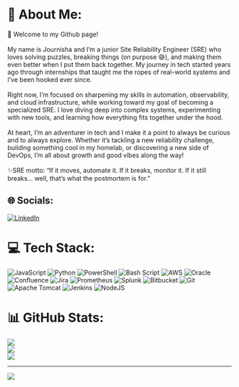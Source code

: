 # 💫 About Me:
👋 Welcome to my Github page! <br><br>My name is Journisha and I’m a junior Site Reliability Engineer (SRE) who loves solving puzzles, breaking things (on purpose 😅), and making them even better when I put them back together. My journey in tech started years ago through internships that taught me the ropes of real-world systems and I’ve been hooked ever since.<br><br>Right now, I’m focused on sharpening my skills in automation, observability, and cloud infrastructure, while working toward my goal of becoming a specialized SRE. I love diving deep into complex systems, experimenting with new tools, and learning how everything fits together under the hood.<br><br>At heart, I’m an adventurer in tech and I make it a point to always be curious and to always explore. Whether it’s tackling a new reliability challenge, building something cool in my homelab, or discovering a new side of DevOps, I’m all about growth and good vibes along the way!<br><br>✨SRE motto: “If it moves, automate it. If it breaks, monitor it. If it still breaks… well, that’s what the postmortem is for.” 


## 🌐 Socials:
[![LinkedIn](https://img.shields.io/badge/LinkedIn-%230077B5.svg?logo=linkedin&logoColor=white)](https://linkedin.com/in/www.linkedin.com/in/journisha-dolphin-3b1b40156) 

# 💻 Tech Stack:
![JavaScript](https://img.shields.io/badge/javascript-%23323330.svg?style=for-the-badge&logo=javascript&logoColor=%23F7DF1E) ![Python](https://img.shields.io/badge/python-3670A0?style=for-the-badge&logo=python&logoColor=ffdd54) ![PowerShell](https://img.shields.io/badge/PowerShell-%235391FE.svg?style=for-the-badge&logo=powershell&logoColor=white) ![Bash Script](https://img.shields.io/badge/bash_script-%23121011.svg?style=for-the-badge&logo=gnu-bash&logoColor=white) ![AWS](https://img.shields.io/badge/AWS-%23FF9900.svg?style=for-the-badge&logo=amazon-aws&logoColor=white) ![Oracle](https://img.shields.io/badge/Oracle-F80000?style=for-the-badge&logo=oracle&logoColor=white) ![Confluence](https://img.shields.io/badge/confluence-%23172BF4.svg?style=for-the-badge&logo=confluence&logoColor=white) ![Jira](https://img.shields.io/badge/jira-%230A0FFF.svg?style=for-the-badge&logo=jira&logoColor=white) ![Prometheus](https://img.shields.io/badge/Prometheus-E6522C?style=for-the-badge&logo=Prometheus&logoColor=white) ![Splunk](https://img.shields.io/badge/splunk-%23000000.svg?style=for-the-badge&logo=splunk&logoColor=white) ![Bitbucket](https://img.shields.io/badge/bitbucket-%230047B3.svg?style=for-the-badge&logo=bitbucket&logoColor=white) ![Git](https://img.shields.io/badge/git-%23F05033.svg?style=for-the-badge&logo=git&logoColor=white) ![Apache Tomcat](https://img.shields.io/badge/apache%20tomcat-%23F8DC75.svg?style=for-the-badge&logo=apache-tomcat&logoColor=black) ![Jenkins](https://img.shields.io/badge/jenkins-%232C5263.svg?style=for-the-badge&logo=jenkins&logoColor=white) ![NodeJS](https://img.shields.io/badge/node.js-6DA55F?style=for-the-badge&logo=node.js&logoColor=white)
# 📊 GitHub Stats:
![](https://github-readme-stats.vercel.app/api?username=journishadolphin&theme=tokyonight&hide_border=false&include_all_commits=false&count_private=false)<br/>
![](https://nirzak-streak-stats.vercel.app/?user=journishadolphin&theme=tokyonight&hide_border=false)<br/>
![](https://github-readme-stats.vercel.app/api/top-langs/?username=journishadolphin&theme=tokyonight&hide_border=false&include_all_commits=false&count_private=false&layout=compact)

---
[![](https://visitcount.itsvg.in/api?id=journishadolphin&icon=0&color=0)](https://visitcount.itsvg.in)
